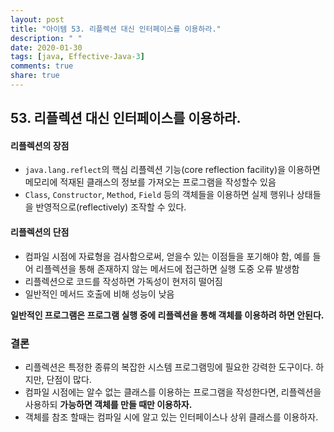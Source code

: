 ```yaml
---
layout: post
title: "아이템 53. 리플렉션 대신 인터페이스를 이용하라."
description: " "
date: 2020-01-30
tags: [java, Effective-Java-3]
comments: true
share: true
---
```


## 53. 리플렉션 대신 인터페이스를 이용하라.

#### 리플렉션의 장점
- ```java.lang.reflect```의 핵심 리플렉션 기능(core reflection facility)을 이용하면 
  메모리에 적재된 클래스의 정보를 가져오는 프로그램을 작성할수 있음
- ```Class```, ```Constructor```, ```Method```, ```Field``` 등의 객체들을 이용하면 
  실제 행위나 상태들을 반영적으로(reflectively) 조작할 수 있다.



#### 리플렉션의 단점
- 컴파일 시점에 자료형을 검사함으로써, 얻을수 있는 이점들을 포기해야 함, 
  예를 들어 리플렉션을 통해 존재하지 않는 메서드에 접근하면 실행 도중 오류 발생함
- 리플렉션으로 코드를 작성하면 가독성이 현저히 떨어짐
- 일반적인 메서드 호출에 비해 성능이 낮음



__일반적인 프로그램은 프로그램 실행 중에 리플렉션을 통해 객체를 이용하려 하면 안된다.__


### 결론
- 리플렉션은 특정한 종류의 복잡한 시스템 프로그램밍에 필요한 강력한 도구이다. 하지만, 단점이 많다.
- 컴파일 시점에는 알수 없는 클래스를 이용하는 프로그램을 작성한다면, 리플렉션을 사용하되 __가능하면 객체를 만들 때만 이용하자.__
- 객체를 참조 할때는 컴파일 시에 알고 있는 인터페이스나 상위 클래스를 이용하자.